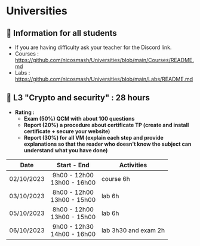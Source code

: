 # Universities

## 📢 Information for all students

* If you are having difficulty ask your teacher for the Discord link.
* Courses : https://github.com/nicosmash/Universities/blob/main/Courses/README.md
* Labs : https://github.com/nicosmash/Universities/blob/main/Labs/README.md

## 📢 L3 "Crypto and security" : 28 hours

* **Rating :**
    * **Exam (50%) QCM with about 100 questions**
    * **Report (20%) a procedure about certificate TP (create and install certificate + secure your website)**
    * **Report (30%) for all VM (explain each step and provide explanations so that the reader who doesn't know the subject can understand what you have done)**

| Date  | Start - End |  Activities |
| :---: | :---------: | ------------- |
| 02/10/2023  | 9h00 - 12h00 <br> 13h00 - 16h00  | course 6h |
| 03/10/2023  | 8h00 - 12h00 <br> 13h00 - 15h00  | lab 6h  |
| 05/10/2023  | 8h00 - 12h00 <br> 13h00 - 15h00  | lab 6h  |
| 06/10/2023  | 9h00 - 12h30 <br> 14h00 - 16h00  | lab 3h30 and exam 2h  |
